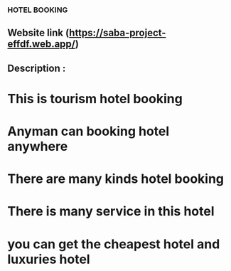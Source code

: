 ### HOTEL BOOKING

## Website link (https://saba-project-effdf.web.app/) 
## Description :
# This is  tourism hotel booking 
# Anyman can booking hotel anywhere
# There are many kinds hotel booking
# There is many service in this hotel
#  you can get the cheapest hotel and luxuries hotel 